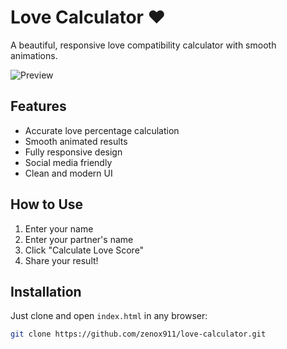 # Love Calculator ❤️

A beautiful, responsive love compatibility calculator with smooth animations.

![Preview](assets/preview.png)

## Features
- Accurate love percentage calculation
- Smooth animated results
- Fully responsive design
- Social media friendly
- Clean and modern UI

## How to Use
1. Enter your name
2. Enter your partner's name
3. Click "Calculate Love Score"
4. Share your result!

## Installation
Just clone and open `index.html` in any browser:
```bash
git clone https://github.com/zenox911/love-calculator.git
